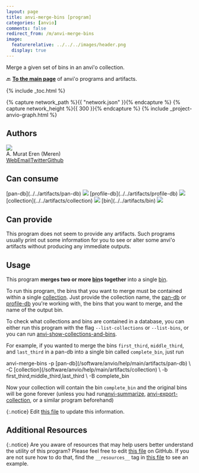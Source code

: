 ```yaml
---
layout: page
title: anvi-merge-bins [program]
categories: [anvio]
comments: false
redirect_from: /m/anvi-merge-bins
image:
  featurerelative: ../../../images/header.png
  display: true
---
```


Merge a given set of bins in an anvi&#x27;o collection.

🔙 **[To the main page](../../)** of anvi'o programs and artifacts.


{% include _toc.html %}
<div id="svg" class="subnetwork"></div>
{% capture network_path %}{{ "network.json" }}{% endcapture %}
{% capture network_height %}{{ 300 }}{% endcapture %}
{% include _project-anvio-graph.html %}


## Authors

<div class="page-author"><div class="page-author-info"><div class="page-person-photo"><img class="page-person-photo-img" src="../../images/authors/meren.jpg" /></div><div class="page-person-info-box"><span class="page-author-name">A. Murat Eren (Meren)</span><div class="page-author-social-box"><a href="http://meren.org" class="person-social" target="_blank"><i class="fa fa-fw fa-home"></i>Web</a><a href="mailto:a.murat.eren@gmail.com" class="person-social" target="_blank"><i class="fa fa-fw fa-envelope-square"></i>Email</a><a href="http://twitter.com/merenbey" class="person-social" target="_blank"><i class="fa fa-fw fa-twitter-square"></i>Twitter</a><a href="http://github.com/meren" class="person-social" target="_blank"><i class="fa fa-fw fa-github"></i>Github</a></div></div></div></div>



## Can consume


<p style="text-align: left" markdown="1"><span class="artifact-r">[pan-db](../../artifacts/pan-db) <img src="../../images/icons/DB.png" class="artifact-icon-mini" /></span> <span class="artifact-r">[profile-db](../../artifacts/profile-db) <img src="../../images/icons/DB.png" class="artifact-icon-mini" /></span> <span class="artifact-r">[collection](../../artifacts/collection) <img src="../../images/icons/COLLECTION.png" class="artifact-icon-mini" /></span> <span class="artifact-r">[bin](../../artifacts/bin) <img src="../../images/icons/BIN.png" class="artifact-icon-mini" /></span></p>


## Can provide


This program does not seem to provide any artifacts. Such programs usually print out some information for you to see or alter some anvi'o artifacts without producing any immediate outputs.


## Usage


This program **merges two or more <span class="artifact-n">[bin](/software/anvio/help/main/artifacts/bin)</span>s together** into a single <span class="artifact-n">[bin](/software/anvio/help/main/artifacts/bin)</span>.

To run this program, the bins that you want to merge must be contained within a single <span class="artifact-n">[collection](/software/anvio/help/main/artifacts/collection)</span>. Just provide the collection name, the <span class="artifact-n">[pan-db](/software/anvio/help/main/artifacts/pan-db)</span> or <span class="artifact-n">[profile-db](/software/anvio/help/main/artifacts/profile-db)</span> you're working with, the bins that you want to merge, and the name of the output bin. 

To check what collections and bins are contained in a database, you can either run this program with the flag `--list-collections` or `--list-bins`, or you can run <span class="artifact-n">[anvi-show-collections-and-bins](/software/anvio/help/main/programs/anvi-show-collections-and-bins)</span>.

For example, if you wanted to merge the bins `first_third`, `middle_third`, and `last_third` in a pan-db into a single bin called `complete_bin`, just run 

<div class="codeblock" markdown="1">
anvi&#45;merge&#45;bins &#45;p <span class="artifact&#45;n">[pan&#45;db](/software/anvio/help/main/artifacts/pan&#45;db)</span> \
                &#45;C <span class="artifact&#45;n">[collection](/software/anvio/help/main/artifacts/collection)</span> \
                &#45;b first_third,middle_third,last_third \
                &#45;B complete_bin
</div>

Now your collection will contain the bin `complete_bin` and the original bins will be gone forever (unless you had run<span class="artifact-n">[anvi-summarize](/software/anvio/help/main/programs/anvi-summarize)</span>, <span class="artifact-n">[anvi-export-collection](/software/anvio/help/main/programs/anvi-export-collection)</span>, or a similar program beforehand)


{:.notice}
Edit [this file](https://github.com/merenlab/anvio/tree/master/anvio/docs/programs/anvi-merge-bins.md) to update this information.


## Additional Resources



{:.notice}
Are you aware of resources that may help users better understand the utility of this program? Please feel free to edit [this file](https://github.com/merenlab/anvio/tree/master/bin/anvi-merge-bins) on GitHub. If you are not sure how to do that, find the `__resources__` tag in [this file](https://github.com/merenlab/anvio/blob/master/bin/anvi-interactive) to see an example.
